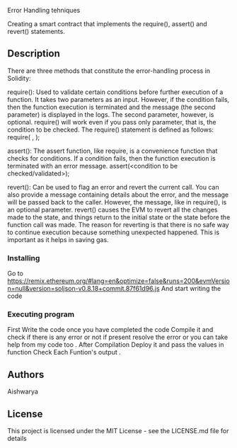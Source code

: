 Error Handling tehniques

 Creating a smart contract that implements the require(), assert() and revert() statements.

## Description
 There are three methods that constitute the error-handling process in Solidity:

require(): 
Used to validate certain conditions before further execution of a function. It takes two parameters as an input.
However, if the condition fails, then the function execution is terminated and the message (the second parameter) is displayed in the logs. The second parameter, however, is optional. require() will work even if you pass only parameter, that is, the condition to be checked. The require() statement is defined as follows:
require(<condition to be validated> , <message to be displayed if the condition fails>);



assert(): The assert function, like require, is a convenience function that checks for conditions. If a condition fails, then the function execution is terminated with an error message.
assert(<condition to be checked/validated>);

revert(): 
Can be used to flag an error and revert the current call. You can also provide a message containing details about the error, and the message will be passed back to the caller. However, the message, like in require(), is an optional parameter. revert() causes the EVM to revert all the changes made to the state, and things return to the initial state or the state before the function call was made.
The reason for reverting is that there is no safe way to continue execution because something unexpected happened. This is important as it helps in saving gas.





### Installing
Go to https://remix.ethereum.org/#lang=en&optimize=false&runs=200&evmVersion=null&version=soljson-v0.8.18+commit.87f61d96.js
And start writing the code 


### Executing program

First Write the code  once you have completed the code 
Compile it and check if there is any error or not if present resolve the error or you can take help from my code too .
After Compilation Deploy it  and pass the values in function 
Check Each Funtion's  output .

## Authors

Aishwarya


## License

This project is licensed under the MIT License - see the LICENSE.md file for details
